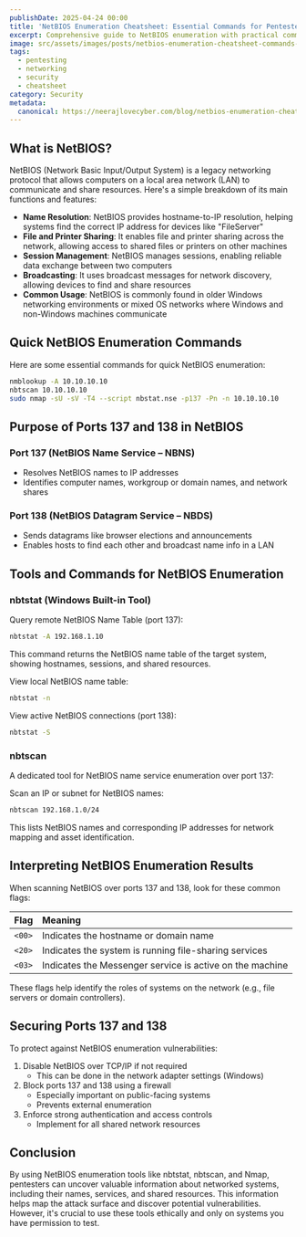 ```yaml
---
publishDate: 2025-04-24 00:00
title: 'NetBIOS Enumeration Cheatsheet: Essential Commands for Pentesters'
excerpt: Comprehensive guide to NetBIOS enumeration with practical commands and techniques for network security professionals and ethical hackers.
image: src/assets/images/posts/netbios-enumeration-cheatsheet-commands-pentesters.png
tags:
  - pentesting
  - networking
  - security
  - cheatsheet
category: Security
metadata:
  canonical: https://neerajlovecyber.com/blog/netbios-enumeration-cheatsheet-commands-pentesters
---
```


## What is NetBIOS?

NetBIOS (Network Basic Input/Output System) is a legacy networking protocol that allows computers on a local area network (LAN) to communicate and share resources. Here's a simple breakdown of its main functions and features:

- **Name Resolution**: NetBIOS provides hostname-to-IP resolution, helping systems find the correct IP address for devices like "FileServer"
- **File and Printer Sharing**: It enables file and printer sharing across the network, allowing access to shared files or printers on other machines
- **Session Management**: NetBIOS manages sessions, enabling reliable data exchange between two computers
- **Broadcasting**: It uses broadcast messages for network discovery, allowing devices to find and share resources
- **Common Usage**: NetBIOS is commonly found in older Windows networking environments or mixed OS networks where Windows and non-Windows machines communicate

## Quick NetBIOS Enumeration Commands

Here are some essential commands for quick NetBIOS enumeration:

```bash
nmblookup -A 10.10.10.10
nbtscan 10.10.10.10
sudo nmap -sU -sV -T4 --script nbstat.nse -p137 -Pn -n 10.10.10.10
```

## Purpose of Ports 137 and 138 in NetBIOS

### Port 137 (NetBIOS Name Service – NBNS)
- Resolves NetBIOS names to IP addresses
- Identifies computer names, workgroup or domain names, and network shares

### Port 138 (NetBIOS Datagram Service – NBDS)
- Sends datagrams like browser elections and announcements
- Enables hosts to find each other and broadcast name info in a LAN

## Tools and Commands for NetBIOS Enumeration

### nbtstat (Windows Built-in Tool)

Query remote NetBIOS Name Table (port 137):
```bash
nbtstat -A 192.168.1.10
```
This command returns the NetBIOS name table of the target system, showing hostnames, sessions, and shared resources.

View local NetBIOS name table:
```bash
nbtstat -n
```

View active NetBIOS connections (port 138):
```bash
nbtstat -S
```

### nbtscan

A dedicated tool for NetBIOS name service enumeration over port 137:

Scan an IP or subnet for NetBIOS names:
```bash
nbtscan 192.168.1.0/24
```
This lists NetBIOS names and corresponding IP addresses for network mapping and asset identification.

## Interpreting NetBIOS Enumeration Results

When scanning NetBIOS over ports 137 and 138, look for these common flags:

| Flag | Meaning |
| :--- | :--- |
| `<00>` | Indicates the hostname or domain name |
| `<20>` | Indicates the system is running file-sharing services |
| `<03>` | Indicates the Messenger service is active on the machine |

These flags help identify the roles of systems on the network (e.g., file servers or domain controllers).

## Securing Ports 137 and 138

To protect against NetBIOS enumeration vulnerabilities:

1. Disable NetBIOS over TCP/IP if not required
   - This can be done in the network adapter settings (Windows)
2. Block ports 137 and 138 using a firewall
   - Especially important on public-facing systems
   - Prevents external enumeration
3. Enforce strong authentication and access controls
   - Implement for all shared network resources

## Conclusion

By using NetBIOS enumeration tools like nbtstat, nbtscan, and Nmap, pentesters can uncover valuable information about networked systems, including their names, services, and shared resources. This information helps map the attack surface and discover potential vulnerabilities. However, it's crucial to use these tools ethically and only on systems you have permission to test.